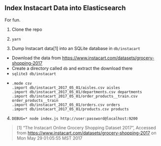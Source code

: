 ## Index Instacart Data into Elasticsearch 

For fun.

1. Clone the repo

2. `yarn` 

3. Dump Instacart data[1] into an SQLite database in `db/instacart`
  - Download the data from https://www.instacart.com/datasets/grocery-shopping-2017
  - Create a directory called `db` and extract the download there
  - `sqlite3 db/instacart`
  - ```
    .mode csv
    .import db/instacart_2017_05_01/aisles.csv aisles
    .import db/instacart_2017_05_01/departments.csv departments
    .import db/instacart_2017_05_01/order_products__train.csv order_products__train
    .import db/instacart_2017_05_01/orders.csv orders
    .import db/instacart_2017_05_01/products.csv products
    ```

4. `DEBUG=* node index.js http://user:password@localhost:9200`

> [1] “The Instacart Online Grocery Shopping Dataset 2017”, Accessed from
> https://www.instacart.com/datasets/grocery-shopping-2017 on Mon May 29
> 01:05:55 MST 2017

